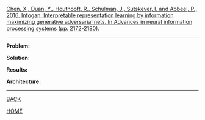 [Chen, X., Duan, Y., Houthooft, R., Schulman, J., Sutskever, I. and Abbeel, P., 2016. Infogan: Interpretable representation learning by information maximizing generative adversarial nets. In Advances in neural information processing systems (pp. 2172-2180).](https://arxiv.org/pdf/1606.03657.pdf)

---

**Problem:**

**Solution:**

**Results:**

**Architecture:**

---

[BACK](../index.md)

[HOME](../../../index.md)